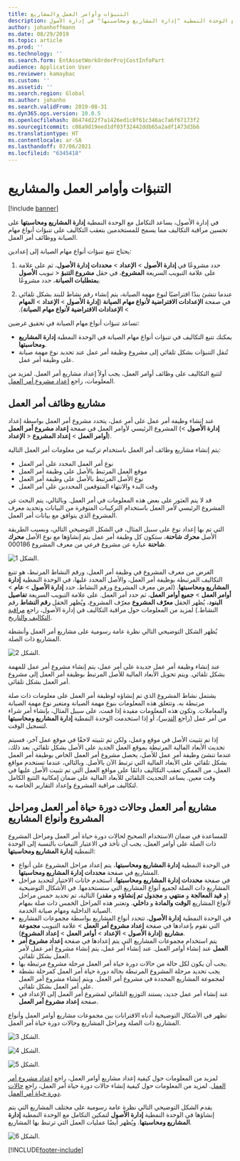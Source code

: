 ```yaml
---
title: التنبؤات وأوامر العمل والمشاريع
description: يشرح هذا الموضوع التنبؤات وتكامل أمر العمل مع الوحدة النمطية "إدارة المشاريع ومحاسبتها" في إدارة الأصول.
author: johanhoffmann
ms.date: 08/29/2019
ms.topic: article
ms.prod: ''
ms.technology: ''
ms.search.form: EntAssetWorkOrderProjCostInfoPart
audience: Application User
ms.reviewer: kamaybac
ms.custom: ''
ms.assetid: ''
ms.search.region: Global
ms.author: johanho
ms.search.validFrom: 2019-08-31
ms.dyn365.ops.version: 10.0.5
ms.openlocfilehash: 86474d22f7a1426ed1c8f61c346ac7a6f67173f2
ms.sourcegitcommit: c08a9d19eed1df03f32442ddb65a2adf1473d3b6
ms.translationtype: HT
ms.contentlocale: ar-SA
ms.lasthandoff: 07/06/2021
ms.locfileid: "6345418"
---
```

# <a name="forecasts-work-orders-and-projects"></a>التنبؤات وأوامر العمل والمشاريع

[!include [banner](../../includes/banner.md)]

 

في إدارة الأصول، يساعد التكامل مع الوحدة النمطية **إدارة المشاريع ومحاسبتها** على تحسين مراقبة التكاليف‬ مما يسمح للمستخدمين بتعقب التكاليف على تنبؤات أنواع مهام الصيانة ووظائف أمر العمل.

يحتاج تتبع تنبؤات أنواع مهام الصيانة إلى إعدادين:

1. حدد مشروعًا في **إدارة الأصول** > **الإعداد** > **محددات إدارة الأصول‬**، ثم على علامة تبويب **الأصول‬‏‎** > على علامة التبويب السريعة **المشروع**، في حقل **مشروع التنبؤ بمتطلبات الصيانة**، حدد مشروعًا.

2. عندما تنشئ بندًا افتراضيًا لنوع مهمة الصيانة، يتم إنشاء رقم نشاط للبند بشكل تلقائي في صفحة **الإعدادات الافتراضية لأنواع مهام الصيانة‬‏‫** (**إدارة الأصول** > **الإعداد** > **المهام** > **الإعدادات الافتراضية لأنواع مهام الصيانة**).

تساعد تنبؤات أنواع مهام الصيانة في تحقيق غرضين: 

- يمكنك تتبع التكاليف في تنبؤات أنواع مهام الصيانة في الوحدة النمطية **إدارة المشاريع ومحاسبتها**. 
- تُنقل التنبؤات بشكل تلقائي إلى مشروع وظيفة أمر عمل عند تحديد نوع مهمة صيانة على وظيفة أمر عمل.

لتتبع التكاليف على وظائف أوامر العمل، يجب أولاً إعداد مشاريع أمر العمل. لمزيد من المعلومات، راجع [إعداد مشروع أمر العمل](../setup-for-work-orders/work-order-project-setup.md).

## <a name="work-order-job-projects"></a>مشاريع وظائف أمر العمل

عند إنشاء وظيفة أمر عمل على أمر عمل، يتحدد مشروع أمر العمل بواسطة إعداد المشروع الرئيسي لأوامر العمل في صفحة **إعداد مشروع أمر العمل** (**إدارة الأصول** > **الإعداد‏‎** > **أوامر العمل** > **إعداد المشروع**).

يتم إنشاء مشاريع وظائف أمر العمل باستخدام تركيبة من معلومات أمر العمل التالية:

- نوع أمر العمل المحدد على أمر العمل 
- موقع العمل المرتبط بالأصل على وظيفة أمر العمل
- نوع الأصل المرتبط بالأصل على وظيفة أمر العمل  
- وقت البدء والانتهاء المتوقعين المحددين على أمر العمل  

قد لا يتم العثور على بعض هذه المعلومات في أمر العمل. وبالتالي، يتم البحث عن المشروع الرئيسي لأمر العمل باستخدام التركيبات المتوفرة من البيانات وتحديد معرف المشروع الذي يتوافق مع بيانات أمر العمل.

على سبيل المثال، في الشكل التوضيحي التالي، وبسبب الطريقة‏‎ التي تم بها إعداد نوع الأصل **محرك شاحنة**، ستكون كل وظيفة أمر عمل يتم إنشاؤها مع نوع الأصل **محرك شاحنة** عبارة عن مشروع فرعي من معرف المشروع 000186.

![الشكل 1.](media/01-integration-to-pma.png)

الغرض من معرف المشروع في وظيفة أمر العمل، ورقم النشاط المرتبط، هو تتبع التكاليف المرتبطة بوظيفة أمر العمل، والأصل المحدد عليها، في الوحدة النمطية **إدارة المشاريع ومحاسبتها**. (لعرض معرف المشروع ورقم النشاط، حدد **إدارة الأصول** > **عام** > **أوامر العمل** > **جميع أوامر العمل‬**، ثم حدد أمر العمل. على علامة التبويب السريعة **تفاصيل البنود‬**، يُظهر الحقل **معرّف المشروع** معرّف المشروع، ويُظهر الحقل **رقم النشاط** رقم النشاط.) لمزيد من المعلومات حول مراقبة التكاليف‬ في إدارة الأصول، راجع [مراقبة التكاليف‬ والتاريخ‬](../controlling-and-reporting/cost-and-date-control.md).

يُظهر الشكل التوضيحي التالي نظرة عامة رسومية على مشاريع أمر العمل وأنشطة المشاريع ذات الصلة.

![الشكل 2.](media/02-integration-to-pma.png)

عند إنشاء وظيفة أمر عمل جديدة على أمر عمل، يتم إنشاء مشروع أمر عمل للمهمة بشكل تلقائي. ويتم تحويل الأبعاد المالية للأصل المرتبط بوظيفة أمر العمل إلى مشروع أمر العمل بشكل تلقائي.

يشتمل نشاط المشروع الذي تم إنشاؤه لوظيفة أمر العمل على معلومات ذات صلة مرتبطة به. وتتعلق هذه المعلومات بنوع مهمة الصيانة ومتغير نوع مهمة الصيانة والمعاملات. وتكون هذه المعلومات مفيدة إذا قمت، على سبيل المثال، بإنشاء أمر شراء من أمر عمل (راجع [التدبير](../work-orders/procurement.md))، أو إذا استخدمت الوحدة النمطية **إدارة المشاريع ومحاسبتها‬** لتسجيل الوقت.

إذا تم تثبيت الأصل في موقع وعمل، ولكن تم تثبيته لاحقًا في موقع عمل آخر، فسيتم تحديث الأبعاد المالية المرتبطة بموقع العمل الجديد على الأصل بشكل تلقائي. بعد ذلك، عندما تنشئ وظيفة أمر عمل للأصل، يحصل مشروع أمر العمل الخاص بوظيفة أمر العمل بشكل تلقائي على الأبعاد المالية التي ترتبط الآن بالأصل. وبالتالي، عندما تستخدم مواقع العمل، من الممكن تعقب التكاليف دائمًا على مواقع العمل التي تم تثبيت الأصل عليها في وقت معين. يساعد التحديث التلقائي للأبعاد المالية على ضمان إمكانية التتبع الكامل لتكاليف مراقبة المشروع وإعداد التقارير الخاصة به.

## <a name="work-order-projects-work-order-lifecycle-states-project-stages-and-project-types"></a>مشاريع أمر العمل وحالات دورة حياة أمر العمل ومراحل المشروع وأنواع المشاريع

للمساعدة في ضمان الاستخدام الصحيح لحالات دورة حياة أمر العمل ومراحل المشروع ذات الصلة على أوامر العمل، يجب أن تأخذ في الاعتبار التبعيات بالنسبة إلى الوحدة النمطية **إدارة المشاريع ومحاسبتها**:

- في الوحدة النمطية **إدارة المشاريع ومحاسبتها**، يتم إعداد مراحل المشروع على أنواع المشاريع في صفحة **محددات إدارة المشاريع ومحاسبتها‬**.  
- في صفحة **محددات إدارة المشاريع ومحاسبتها‬**، استخدم خانات الاختيار لتحديد مراحل المشاريع ذات الصلة لجميع أنواع المشاريع التي ستستخدمها. في الأشكال التوضيحية التالية، تم تحديد خمس مراحل (**تم إنشاؤه** و **مقدر‏‎** و **مجدول‏‎** و **قيد المعالجة** و **منتهي‬‏‎**) لأنواع المشاريع **الوقت والمادة** و **داخلي**. وتعتبر هذه المراحل الخمس ذات صلة بمهام الصيانة الداخلية ومهام صيانة الخدمة.
- في الوحدة النمطية **إدارة الأصول**، تتحدد أنواع المشاريع بواسطة مجموعات المشاريع التي تقوم بإعدادها في صفحة **إعداد مشروع أمر العمل‬** > علامة التبويب **مجموعة مشاريع** (**إدارة الأصول** > **الإعداد** > **أوامر العمل** > **إعداد المشروع**).  
- يتم استخدام مجموعات المشاريع التي يتم إعدادها في صفحة **إعداد مشروع أمر العمل** عند إنشاء أوامر العمل. عند إنشاء أمر عمل، يتم إنشاء مشروع أمر عمل لأمر العمل بشكل تلقائي.  
- يجب أن يكون لكل حالة من حالات دورة حياة أمر العمل مرحلة مشروع مرتبطة بها.  
- يجب تحديد مرحلة المشروع المرتبطة بحالة دورة حياة أمر العمل كمرحلة نشطة لمجموعة المشاريع المحددة في مشروع أمر العمل. ويتم إنشاء مشروع أمر العمل على أمر العمل بشكل تلقائي.
- عند إنشاء أمر عمل جديد، يستند التوزيع التلقائي لمشروع أمر العمل إلى الإعداد في صفحة **إعداد مشروع أمر العمل**.  

تظهر في الأشكال التوضيحية أدناه الاقترانات بين مجموعات مشاريع أوامر العمل وأنواع المشاريع ذات الصلة ومراحل المشاريع وحالات دورة حياة أمر العمل.

![الشكل 3.](media/03-integration-to-pma.png)

![الشكل 4.](media/04-integration-to-pma.png)

![الشكل 5.](media/05-integration-to-pma.png)

لمزيد من المعلومات حول كيفية إعداد مشاريع أوامر العمل، راجع [إعداد مشروع أمر العمل](../setup-for-work-orders/work-order-project-setup.md). لمزيد من المعلومات حول كيفية إنشاء حالات دورة حياة أمر العمل، راجع [حالات دورة حياة أمر العمل](../setup-for-work-orders/work-order-lifecycle-states.md).

يقدم الشكل التوضيحي التالي نظرة عامة رسومية على مختلف المشاريع التي يتم إنشاؤها في الوحدة النمطية **إدارة الأصول** لتمكين التكامل مع الوحدة النمطية **إدارة المشاريع ومحاسبتها**. ويُظهر أيضًا عمليات العمل التي ترتبط بها المشاريع.

![الشكل 6.](media/06-integration-to-pma.png)



[!INCLUDE[footer-include](../../../includes/footer-banner.md)]